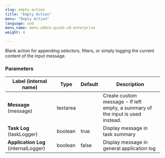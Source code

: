 ```yaml
---
slug: empty-action
title: "Empty Action"
menu: "Empty Action"
language: und
menu_name: menu-admin-guide-v6-enterprise
weight: 4

---
```


 Blank action for appending selectors, filters, or simply logging the current content of the input message.

### Parameters
|Label (internal name)|Type|Default|Description|
|---|---|---|---|
|**Message** (message)|textarea|<no value>|Create custom message - If left empty, a summary of the input is used instead.|
|**Task Log** (taskLogger)|boolean|true|Display message in task summary|
|**Application Log** (internalLogger)|boolean|false|Display message in general application log|





